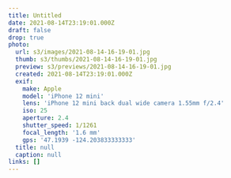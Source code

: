 ```yaml
---
title: Untitled
date: 2021-08-14T23:19:01.000Z
draft: false
drop: true
photo:
  url: s3/images/2021-08-14-16-19-01.jpg
  thumb: s3/thumbs/2021-08-14-16-19-01.jpg
  preview: s3/previews/2021-08-14-16-19-01.jpg
  created: 2021-08-14T23:19:01.000Z
  exif:
    make: Apple
    model: 'iPhone 12 mini'
    lens: 'iPhone 12 mini back dual wide camera 1.55mm f/2.4'
    iso: 25
    aperture: 2.4
    shutter_speed: 1/1261
    focal_length: '1.6 mm'
    gps: '47.1939 -124.203833333333'
  title: null
  caption: null
links: []
---
```

